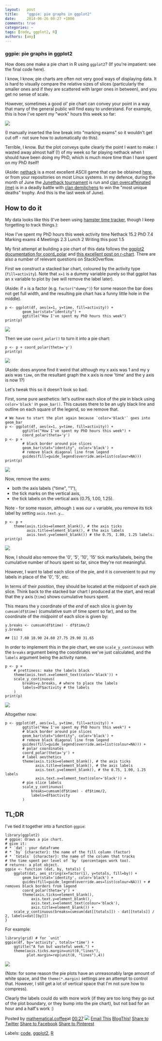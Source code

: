 ```yaml
---
layout:   post
title:    "ggpie: pie graphs in ggplot2"
date:     2014-06-26 00:27 +1000
comments: true
categories: ~
tags: [code, ggplot2, R]
authors: [amy]
---
```

### ggpie: pie graphs in ggplot2

How does one make a pie chart in R using `ggplot2`? (If you're impatient: see the final code here).

I know, I know, pie charts are often not very good ways of displaying data. It is hard to visually compare the relative sizes of slices (particularly the smaller ones and if they are scattered with larger ones in between), and you get no sense of scale.

However, sometimes a good ol' pie chart can convey your point in a way that many of the general public will find easy to understand. For example, this is how I've spent my "work" hours this week so far:

 [![](http://1.bp.blogspot.com/-HY1rTjjg59E/U6vDOF_8K_I/AAAAAAAAD90/RdHIb0Xie_w/s1600/unnamed-chunk-2.png)](http://1.bp.blogspot.com/-HY1rTjjg59E/U6vDOF_8K_I/AAAAAAAAD90/RdHIb0Xie_w/s1600/unnamed-chunk-2.png)

(I manually inserted the line break into "marking exams" so it wouldn't get cut off - not sure how to automatically do this).

Terrible, I know. But the plot conveys quite clearly the point I want to make: I wasted away almost half (!) of my week so far playing nethack when I should have been doing my PhD, which is much more time than I have spent on my PhD itself!

(Aside: [nethack](http://en.wikipedia.org/wiki/NetHack) is a most excellent ASCII game that can be obtained [here](http://www.nethack.org/), or from your repositories on most Linux systems. In my defence, during the month of June the [Junethack tournament](https://junethack.de/) is run and [clan overcaffeinated (me)](https://junethack.de/clan/overcaffeinated) is in a deadly battle with [clan demilichens](https://junethack.de/clan/demilichens) to win the "most unique deaths" trophy. And this is the last week of June).

## How to do it

My data looks like this (I've been using [hamster time tracker](http://projecthamster.wordpress.com/about/), though I keep forgetting to track things.):

<caption>How I've spent my PhD hours this week</caption><colgroup>
<col width="25%">
<col width="8%">
</colgroup><thead>
<tr class="header">
<th align="center">activity</th>
<th align="center">time</th>
</tr>
</thead><tbody>
<tr class="odd">
<td align="center">Nethack</td>
<td align="center">15.2</td>
</tr>
<tr class="even">
<td align="center">PhD</td>
<td align="center">7.4</td>
</tr>
<tr class="odd">
<td align="center">Marking exams</td>
<td align="center">4</td>
</tr>
<tr class="even">
<td align="center">Meetings</td>
<td align="center">2.3</td>
</tr>
<tr class="odd">
<td align="center">Lunch</td>
<td align="center">2</td>
</tr>
<tr class="even">
<td align="center">Writing this post</td>
<td align="center">1.5</td>
</tr>
</tbody>

My first attempt at building a pie chart of this data follows the [ggplot2 documentation for coord\_polar](http://docs.ggplot2.org/current/coord_polar.html) and [this excellent post on r-chart](http://www.r-chart.com/2010/07/pie-charts-in-ggplot2.html). There are also a number of relevant questions on StackOverflow.

First we construct a stacked bar chart, coloured by the activity type (`fill=activity`). Note that `x=1` is a dummy variable purely so that ggplot has an x variable to plot by (we will remove the label later).

(Aside: if `x` is a factor (e.g. `factor("dummy")`) for some reason the bar does not get full width, and the resulting pie chart has a funny little hole in the middle).

    p <- ggplot(df, aes(x=1, y=time, fill=activity)) +
            geom_bar(stat="identity") +
            ggtitle("How I've spent my PhD hours this week")
    print(p)

 [![](http://1.bp.blogspot.com/-aL-Zmjo7hhA/U6vDOCRdZwI/AAAAAAAAD94/JNVezCam5qY/s1600/unnamed-chunk-4.png)](http://1.bp.blogspot.com/-aL-Zmjo7hhA/U6vDOCRdZwI/AAAAAAAAD94/JNVezCam5qY/s1600/unnamed-chunk-4.png)

Then we use `coord_polar()` to turn it into a pie chart:

    p <- p + coord_polar(theta='y')
    print(p)

 [![](http://4.bp.blogspot.com/-7q3Qt0_llGo/U6vDPJl2hwI/AAAAAAAAD-M/M7Rv4tkWt60/s1600/unnamed-chunk-5.png)](http://4.bp.blogspot.com/-7q3Qt0_llGo/U6vDPJl2hwI/AAAAAAAAD-M/M7Rv4tkWt60/s1600/unnamed-chunk-5.png)

(Aside: does anyone find it weird that although my x axis was 1 and my y axis was `time`, on the resultant graph the x axis is now 'time' and the y axis is now 1?)

Let's tweak this so it doesn't look so bad.

First, some pure aesthetics: let's outline each slice of the pie in black using `color='black'` in `geom_bar()`. This causes there to be an ugly black line and outline on each square of the legend, so we remove that.

    # We have to start the plot again because `color='black'` goes into geom_bar
    p <- ggplot(df, aes(x=1, y=time, fill=activity)) +
            ggtitle("How I've spent my PhD hours this week") +
            coord_polar(theta='y')
    p <- p +
            # black border around pie slices
            geom_bar(stat="identity", color='black') +
            # remove black diagonal line from legend
            guides(fill=guide_legend(override.aes=list(colour=NA)))
    print(p)

 [![](http://2.bp.blogspot.com/-JRBbwI1oBTg/U6vDPdDdaSI/AAAAAAAAD-U/TsXJ4nZOaTU/s1600/unnamed-chunk-6.png)](http://2.bp.blogspot.com/-JRBbwI1oBTg/U6vDPdDdaSI/AAAAAAAAD-U/TsXJ4nZOaTU/s1600/unnamed-chunk-6.png)

Now, remove the axes:

- both the axis labels ("time", "1"),
- the tick marks on the vertical axis,
- the tick labels on the vertical axis (0.75, 1.00, 1.25).

Note - for some reason, although `1` was our `x` variable, you remove its tick label by setting `axis.text.y`...

    p <- p +
        theme(axis.ticks=element_blank(), # the axis ticks
              axis.title=element_blank(), # the axis labels
              axis.text.y=element_blank()) # the 0.75, 1.00, 1.25 labels.
    print(p)

 [![](http://4.bp.blogspot.com/-_WbRAD1cWlE/U6vDPmgVazI/AAAAAAAAD-c/goQBKmTtofQ/s1600/unnamed-chunk-7.png)](http://4.bp.blogspot.com/-_WbRAD1cWlE/U6vDPmgVazI/AAAAAAAAD-c/goQBKmTtofQ/s1600/unnamed-chunk-7.png)

Now, I should also remove the '0', '5', '10', '15' tick marks/labels, being the cumulative number of hours spent so far, since they're not meaningful.

However, I want to label each slice of the pie, and it is convenient to put my labels in place of the '0', '5', etc.

In terms of their _position_, they should be located at the midpoint of each pie slice. Think back to the stacked bar chart I produced at the start, and recall that the y axis (`time`) shows cumulative hours spent.

This means the y coordinate of the _end_ of each slice is given by `cumsum(df$time)` (cumulative sum of time spent so far), and so the coordinate of the _midpoint_ of each slice is given by:

    y.breaks <- cumsum(df$time) - df$time/2
    y.breaks

    ## [1] 7.60 18.90 24.60 27.75 29.90 31.65

In order to implement this in the pie chart, we use `scale_y_continuous` with the `breaks` argument being the coordinates we've just calculated, and the `labels` argument being the activity name.

    p <- p +
        # prettiness: make the labels black
        theme(axis.text.x=element_text(color='black')) +
        scale_y_continuous(
            breaks=y.breaks, # where to place the labels
            labels=df$activity # the labels
        )
    print(p)

 [![](http://4.bp.blogspot.com/-p3H3wu0YcfM/U6vDQX1gqYI/AAAAAAAAD-Y/ZdvxCddplyQ/s1600/unnamed-chunk-9.png)](http://4.bp.blogspot.com/-p3H3wu0YcfM/U6vDQX1gqYI/AAAAAAAAD-Y/ZdvxCddplyQ/s1600/unnamed-chunk-9.png)

Altogether now:

    p <- ggplot(df, aes(x=1, y=time, fill=activity)) +
            ggtitle("How I've spent my PhD hours this week") +
            # black border around pie slices
            geom_bar(stat="identity", color='black') +
            # remove black diagonal line from legend
            guides(fill=guide_legend(override.aes=list(colour=NA))) +
            # polar coordinates
            coord_polar(theta='y') +
            # label aesthetics
            theme(axis.ticks=element_blank(), # the axis ticks
                  axis.title=element_blank(), # the axis labels
                  axis.text.y=element_blank(), # the 0.75, 1.00, 1.25 labels
                  axis.text.x=element_text(color='black')) +
            # pie slice labels
            scale_y_continuous(
                breaks=cumsum(df$time) - df$time/2,
                labels=df$activity
            )

## TL;DR

I've tied it together into a function `ggpie`:

    library(ggplot2)
    # ggpie: draws a pie chart.
    # give it:
    # * `dat`: your dataframe
    # * `by` {character}: the name of the fill column (factor)
    # * `totals` {character}: the name of the column that tracks
    # the time spent per level of `by` (percentages work too).
    # returns: a plot object.
    ggpie <- function (dat, by, totals) {
        ggplot(dat, aes_string(x=factor(1), y=totals, fill=by)) +
            geom_bar(stat='identity', color='black') +
            guides(fill=guide_legend(override.aes=list(colour=NA))) + # removes black borders from legend
            coord_polar(theta='y') +
            theme(axis.ticks=element_blank(),
                axis.text.y=element_blank(),
                axis.text.x=element_text(colour='black'),
                axis.title=element_blank()) +
        scale_y_continuous(breaks=cumsum(dat[[totals]]) - dat[[totals]] / 2, labels=dat[[by]])    
    }

For example:

    library(grid) # for `unit`
    ggpie(df, by='activity', totals='time') +
        ggtitle("A fun but wasteful week.") +
        theme(axis.ticks.margin=unit(0,"lines"),
              plot.margin=rep(unit(0, "lines"),4))

 [![](http://1.bp.blogspot.com/-VZndb208OS4/U6vDOFthMbI/AAAAAAAAD98/kwkKCA5oSjQ/s1600/unnamed-chunk-11.png)](http://1.bp.blogspot.com/-VZndb208OS4/U6vDOFthMbI/AAAAAAAAD98/kwkKCA5oSjQ/s1600/unnamed-chunk-11.png)

(Note: for some reason the pie plots have an unreasonably large amount of white space, and the `theme(*.margin)` settings are an attempt to control that. However, I still get a lot of vertical space that I'm not sure how to compress).

Clearly the labels could do with more work (if they are too long they go out of the plot boundary, or they bump into the pie chart), but not bad for an hour and a half's work :)

Posted by [mathematical.coffee](http://draft.blogger.com/profile/15453196627437456098 "author profile")at [<abbr class="published" title="2014-06-26T00:27:00-07:00">00:27</abbr>](ggpie-pie-graphs-in-ggplot2.html "permanent link") [![](http://img2.blogblog.com/img/icon18_edit_allbkg.gif)](http://draft.blogger.com/post-edit.g?blogID=7039473604287682752&postID=4902109804664259933&from=pencil "Edit Post")
 [Email This](http://draft.blogger.com/share-post.g?blogID=7039473604287682752&postID=4902109804664259933&target=email "Email This") [BlogThis!](http://draft.blogger.com/share-post.g?blogID=7039473604287682752&postID=4902109804664259933&target=blog "BlogThis!") [Share to Twitter](http://draft.blogger.com/share-post.g?blogID=7039473604287682752&postID=4902109804664259933&target=twitter "Share to Twitter") [Share to Facebook](http://draft.blogger.com/share-post.g?blogID=7039473604287682752&postID=4902109804664259933&target=facebook "Share to Facebook") [Share to Pinterest](http://draft.blogger.com/share-post.g?blogID=7039473604287682752&postID=4902109804664259933&target=pinterest "Share to Pinterest")
<plusone source="blogger:blog:plusone" href="http://mathematicalcoffee.blogspot.com/2014/06/ggpie-pie-graphs-in-ggplot2.html" size="medium" width="300" annotation="inline"></plusone>

Labels: [code](../../search/label/code.html), [ggplot2](../../search/label/ggplot2.html), [R](../../search/label/R.html)

